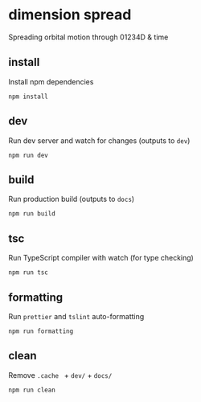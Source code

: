 # dimension spread

Spreading orbital motion through 01234D & time

## install
Install npm dependencies
```
npm install
```

## dev
Run dev server and watch for changes (outputs to `dev`)
```
npm run dev
```

## build
Run production build (outputs to `docs`)
```
npm run build
```

## tsc
Run TypeScript compiler with watch (for type checking)
```
npm run tsc
```

## formatting
Run `prettier` and `tslint` auto-formatting
```
npm run formatting
```

## clean
Remove `.cache ` + `dev/` + `docs/`
```
npm run clean
```

